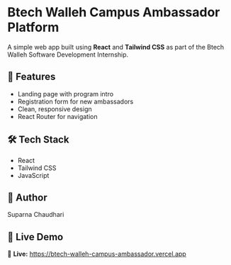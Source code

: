 # Btech Walleh Campus Ambassador Platform

A simple web app built using **React** and **Tailwind CSS** as part of the Btech Walleh Software Development Internship.

## 📌 Features
- Landing page with program intro
- Registration form for new ambassadors
- Clean, responsive design
- React Router for navigation

## 🛠 Tech Stack
- React
- Tailwind CSS
- JavaScript

## 👤 Author
Suparna Chaudhari


## 📍 Live Demo

🔗 **Live:** https://btech-walleh-campus-ambassador.vercel.app




